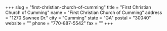 +++
slug = "first-christian-church-of-cumming"
title = "First Christian Church of Cumming"
name = "First Christian Church of Cumming"
address = "1270 Sawnee Dr."
city = "Cumming"
state = "GA"
postal = "30040"
website = ""
phone = "770-887-5542"
fax = ""
+++
